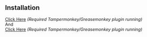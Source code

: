 ## Installation 

[Click Here](https://github.com/T5ive/TardNiyai-Reader/raw/master/Tard%20Niyai%20Reader%20CSS.user.js)
_(Required Tampermonkey/Greasemonkey plugin running)_ </br>
And </br>
[Click Here](https://github.com/T5ive/TardNiyai-Reader/raw/master/Tard%20Niyai%20Reader.user.js)
_(Required Tampermonkey/Greasemonkey plugin running)_
